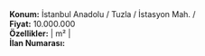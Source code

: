 ## 

**Konum:** İstanbul Anadolu / Tuzla / İstasyon Mah. /  
**Fiyat:** 10.000.000  
**Özellikler:**  |  m² |   
**İlan Numarası:** 
